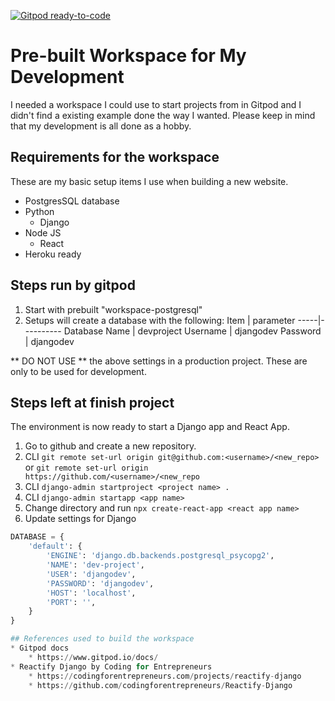 [![Gitpod ready-to-code](https://img.shields.io/badge/Gitpod-ready--to--code-blue?logo=gitpod)](https://gitpod.io/#https://github.com/djtepas/gitpod-docker-Django-PostgreSQL-React)

# Pre-built Workspace for My Development
I needed a workspace I could use to start projects from in Gitpod and I didn't find a existing example done the way I wanted. Please keep in mind that my development is all done as a hobby.

## Requirements for the workspace
These are my basic setup items I use when building a new website.

* PostgresSQL database
* Python
    * Django
* Node JS
    * React
* Heroku ready

## Steps run by gitpod

1. Start with prebuilt "workspace-postgresql"
1. Setups will create a database with the following:
    Item | parameter
    -----|----------
    Database Name | devproject
    Username | djangodev
    Password | djangodev

** DO NOT USE ** the above settings in a production project. These are only to be used for development.


## Steps left at finish project
The environment is now ready to start a Django app and React App.
1. Go to github and create a new repository.
1. CLI `git remote set-url origin git@github.com:<username>/<new_repo>` or `git remote set-url origin https://github.com/<username>/<new_repo`
1. CLI `django-admin startproject <project name> .`
1. CLI `django-admin startapp <app name>`
1. Change directory <project name> and run `npx create-react-app <react app name>`
1. Update settings for Django
```Python
DATABASE = {
    'default': {
        'ENGINE': 'django.db.backends.postgresql_psycopg2',
        'NAME': 'dev-project',
        'USER': 'djangodev',
        'PASSWORD': 'djangodev',
        'HOST': 'localhost',
        'PORT': '',
    }
}

## References used to build the workspace
* Gitpod docs
    * https://www.gitpod.io/docs/
* Reactify Django by Coding for Entrepreneurs
    * https://codingforentrepreneurs.com/projects/reactify-django
    * https://github.com/codingforentrepreneurs/Reactify-Django


